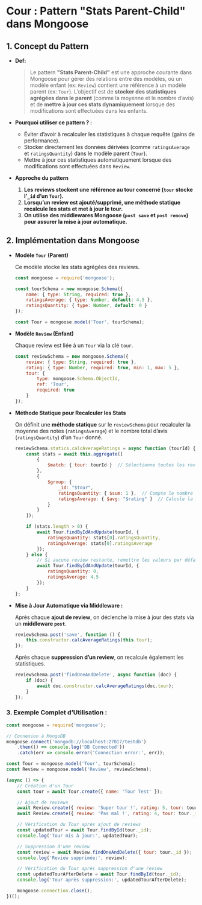 # Cour :  **Pattern "Stats Parent-Child" dans Mongoose**

## **1. Concept du Pattern**

- **Def:**

    > Le pattern **"Stats Parent-Child"** est une approche courante dans Mongoose pour gérer des relations entre des modèles, où un modèle enfant (ex: `Review`) contient une référence à un modèle parent (ex: `Tour`). L’objectif est de **stocker des statistiques agrégées dans le parent** (comme la moyenne et le nombre d’avis) et de **mettre à jour ces stats dynamiquement** lorsque des modifications sont effectuées dans les enfants.

- **Pourquoi utiliser ce pattern ? :**

    - Éviter d’avoir à recalculer les statistiques à chaque requête (gains de performance).
    - Stocker directement les données dérivées (comme `ratingsAverage` et `ratingsQuantity`) dans le modèle parent (`Tour`).
    - Mettre à jour ces statistiques automatiquement lorsque des modifications sont effectuées dans `Review`.


- **Approche du pattern**

    1. **Les reviews stockent une référence au tour concerné (`tour` stocke l’`_id` d’un `Tour`).**
    2. **Lorsqu’un review est ajouté/supprimé, une méthode statique recalcule les stats et met à jour le tour.**
    3. **On utilise des middlewares Mongoose (`post save` et `post remove`) pour assurer la mise à jour automatique.**


## **2. Implémentation dans Mongoose**


- **Modèle `Tour` (Parent)**

    Ce modèle stocke les stats agrégées des reviews.

    ```js
    const mongoose = require('mongoose');

    const tourSchema = new mongoose.Schema({
        name: { type: String, required: true },
        ratingsAverage: { type: Number, default: 4.5 },
        ratingsQuantity: { type: Number, default: 0 }
    });

    const Tour = mongoose.model('Tour', tourSchema);
    ```

- **Modèle `Review` (Enfant)**

    Chaque review est liée à un `Tour` via la clé `tour`.

    ```js
    const reviewSchema = new mongoose.Schema({
        review: { type: String, required: true },
        rating: { type: Number, required: true, min: 1, max: 5 },
        tour: { 
            type: mongoose.Schema.ObjectId, 
            ref: 'Tour', 
            required: true 
        }
    });
    ```


- **Méthode Statique pour Recalculer les Stats**

    On définit une **méthode statique** sur le `reviewSchema` pour recalculer la moyenne des notes (`ratingsAverage`) et le nombre total d’avis (`ratingsQuantity`) d’un `Tour` donné.

    ```js
    reviewSchema.statics.calcAverageRatings = async function (tourId) {
        const stats = await this.aggregate([
            {
                $match: { tour: tourId }  // Sélectionne toutes les reviews pour ce tour
            },
            {
                $group: {
                    _id: "$tour",
                    ratingsQuantity: { $sum: 1 },  // Compte le nombre de reviews
                    ratingsAverage: { $avg: "$rating" }  // Calcule la moyenne
                }
            }
        ]);

        if (stats.length > 0) {
            await Tour.findByIdAndUpdate(tourId, {
                ratingsQuantity: stats[0].ratingsQuantity,
                ratingsAverage: stats[0].ratingsAverage
            });
        } else {
            // Si aucune review restante, remettre les valeurs par défaut
            await Tour.findByIdAndUpdate(tourId, {
                ratingsQuantity: 0,
                ratingsAverage: 4.5
            });
        }
    };
    ```



- **Mise à Jour Automatique via Middleware :**

    Après chaque **ajout de review**, on déclenche la mise à jour des stats via un **middleware `post`**.

    ```js
    reviewSchema.post('save', function () {
        this.constructor.calcAverageRatings(this.tour);
    });
    ```

    Après chaque **suppression d’un review**, on recalcule également les statistiques.

    ```js
    reviewSchema.post('findOneAndDelete', async function (doc) {
        if (doc) {
            await doc.constructor.calcAverageRatings(doc.tour);
        }
    });
    ```



### 3. **Exemple Complet d’Utilisation :**


```js
const mongoose = require('mongoose');

// Connexion à MongoDB
mongoose.connect('mongodb://localhost:27017/testdb')
    .then(() => console.log('DB Connected'))
    .catch(err => console.error('Connection error:', err));

const Tour = mongoose.model('Tour', tourSchema);
const Review = mongoose.model('Review', reviewSchema);

(async () => {
    // Création d'un Tour
    const tour = await Tour.create({ name: 'Tour Test' });

    // Ajout de reviews
    await Review.create({ review: 'Super tour !', rating: 5, tour: tour._id });
    await Review.create({ review: 'Pas mal !', rating: 4, tour: tour._id });

    // Vérification du Tour après ajout de reviews
    const updatedTour = await Tour.findById(tour._id);
    console.log('Tour mis à jour:', updatedTour);

    // Suppression d'une review
    const review = await Review.findOneAndDelete({ tour: tour._id });
    console.log('Review supprimée:', review);

    // Vérification du Tour après suppression d'une review
    const updatedTourAfterDelete = await Tour.findById(tour._id);
    console.log('Tour après suppression:', updatedTourAfterDelete);

    mongoose.connection.close();
})();
```
